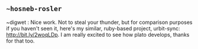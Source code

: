 ## `~hosneb-rosler`
~digwet : Nice work. Not to steal your thunder, but for comparison purposes if you haven't seen it, here's my similar, ruby-based project, urbit-sync: http://bit.ly/2woqLDp. I am really excited to see how plato develops, thanks for that too.